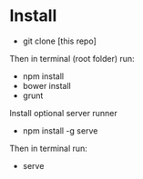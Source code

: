 # Install

- git clone [this repo]

Then in terminal (root folder) run:

- npm install
- bower install
- grunt

Install optional server runner

- npm install -g serve

Then in terminal run:

- serve